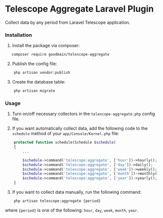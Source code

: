 # Telescope Aggregate Laravel Plugin

Collect data by any period from Laravel Telescope application.

### Installation

1. Install the package via composer:
 ```bash
    composer require goodmain/telescope-aggregate
```
2. Publish the config file:
```bash
    php artisan vendor:publish
```

3. Create the database table:
```bash
    php artisan migrate
```

### Usage

1. Turn on/off necessary collectors in the `telescope-aggregate.php` config file.

2. If you want automatically collect data, add the following code to the `schedule` method of your `app/Console/Kernel.php` file:

```php
    protected function schedule(Schedule $schedule)
    {
        ...

        $schedule->command('telescope:aggregate', ['hour'])->hourly();
        $schedule->command('telescope:aggregate', ['day'])->daily();
        $schedule->command('telescope:aggregate', ['week'])->weekly();
        $schedule->command('telescope:aggregate', ['month'])->monthly();
        $schedule->command('telescope:aggregate', ['year'])->yearly();
    }
```
3. If you want to collect data manually, run the following command:
```bash
    php artisan telescope:aggregate {period}
```
where `{period}` is one of the following: `hour`, `day`, `week`, `month`, `year`.

